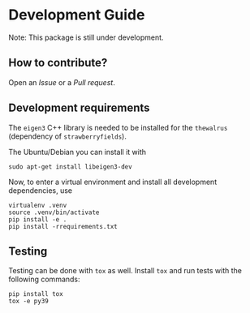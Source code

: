 # Development Guide

Note: This package is still under development.

## How to contribute?

Open an *Issue* or a *Pull request*.

## Development requirements

The `eigen3` C++ library is needed to be installed for the
`thewalrus` (dependency of `strawberryfields`).

The Ubuntu/Debian you can install it with
```
sudo apt-get install libeigen3-dev
```

Now, to enter a virtual environment and install all development dependencies, use
```
virtualenv .venv
source .venv/bin/activate
pip install -e .
pip install -rrequirements.txt
```

## Testing

Testing can be done with `tox` as well. Install `tox` and run tests with the following commands:
```
pip install tox
tox -e py39
```
